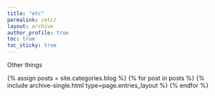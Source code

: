 ```yaml
---
title: "etc"
permalink: /etc/
layout: archive
author_profile: true
toc: true
toc_sticky: true
---
```



Other things

{% assign posts = site.categories.blog %}
{% for post in posts %} {% include archive-single.html type=page.entries_layout %} {% endfor %}